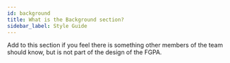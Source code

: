 ```yaml
---
id: background
title: What is the Background section?
sidebar_label: Style Guide
---
```


Add to this section if you feel there is something other members of the team should know, but is not part of the design of the FGPA.
